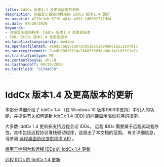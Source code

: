 ```yaml
---
title: IddCx 版本1.4 及更高版本的更新
description: 间接显示器驱动程序的 IddCx 版本1.4 更新
ms.assetid: 4220c3cb-57f0-401a-a39f-1d690f717d94
ms.date: 09/28/2020
keywords:
- 间接显示驱动程序，IddCx 版本1.4 及更高版本
- IDD，IddCx 版本1.4 及更高版本
ms.localizationpriority: medium
ms.openlocfilehash: de995cae55b207839516251c90e601a112807d13
ms.sourcegitcommit: 2aedb606f9f14e74687f0d3da60e14fc6ffffa7e
ms.translationtype: MT
ms.contentlocale: zh-CN
ms.lasthandoff: 09/29/2020
ms.locfileid: "91544838"
---
```

# <a name="updates-for-iddcx-versions-14-and-later"></a>IddCx 版本1.4 及更高版本的更新

本部分详细介绍了 IddCx 1.4 （在 Windows 10 版本1903中支持）中引入的功能，并提供有关如何更新 IddCx 1.4 (IDD) 的间接显示驱动程序的指南。

大多数 IddCx 1.4 更新都支持远程会话 IDDs。 远程 IDDs 需要属于远程驱动程序包，其中包括远程协议堆栈驱动程序，这超出了本文档的范围。 有关详细信息，请参阅 [远程桌面协议提供程序 API](/windows/win32/termserv/custom-remote-desktop-protocols) 。

[适用于控制台和远程 IDDs 的 IddCx 1.4 更新](iddcx1.4-updates-for-console-and-remote-idds.md)

[远程 IDDs 的 IddCx 1.4 更新](iddcx1.4-updates-for-remote-idds.md)
